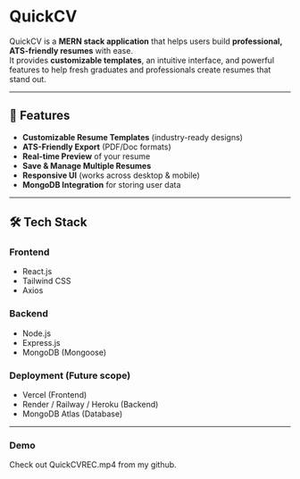 #  QuickCV

QuickCV is a **MERN stack application** that helps users build **professional, ATS-friendly resumes** with ease.  
It provides **customizable templates**, an intuitive interface, and powerful features to help fresh graduates and professionals create resumes that stand out.  

---

## 📌 Features
-  **Customizable Resume Templates** (industry-ready designs)
-  **ATS-Friendly Export** (PDF/Doc formats)
-  **Real-time Preview** of your resume
-  **Save & Manage Multiple Resumes**
-  **Responsive UI** (works across desktop & mobile)
-  **MongoDB Integration** for storing user data

---

## 🛠 Tech Stack
### Frontend
- React.js
- Tailwind CSS
- Axios

### Backend
- Node.js
- Express.js
- MongoDB (Mongoose)

### Deployment (Future scope)
- Vercel (Frontend)
- Render / Railway / Heroku (Backend)
- MongoDB Atlas (Database)

---
### Demo 
Check out QuickCVREC.mp4 from my github.

